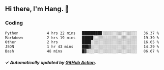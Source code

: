 ## Hi there, I'm Hang. 👋

### Coding

<!--START_SECTION:waka-->

```txt
Python             4 hrs 22 mins   █████████░░░░░░░░░░░░░░░░   36.37 %
Markdown           2 hrs 19 mins   █████░░░░░░░░░░░░░░░░░░░░   19.39 %
Other              2 hrs           ████░░░░░░░░░░░░░░░░░░░░░   16.65 %
JSON               1 hr 43 mins    ███▓░░░░░░░░░░░░░░░░░░░░░   14.29 %
Bash               48 mins         █▓░░░░░░░░░░░░░░░░░░░░░░░   06.67 %
```

<!--END_SECTION:waka-->

##### ✓ Automatically updated by [GitHub Action](https://github.com/huhuhang/huhuhang/actions).
